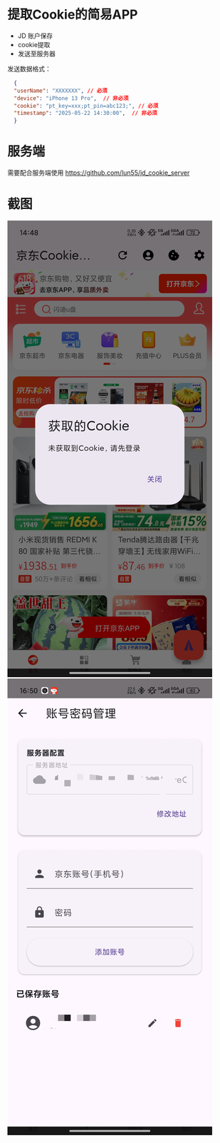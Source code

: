 # 提取Cookie的简易APP
- JD 账户保存
- cookie提取
- 发送至服务器

发送数据格式： 
```json
  {  
  "userName": "XXXXXXX", // 必须   
  "device": "iPhone 13 Pro",  // 非必须  
  "cookie": "pt_key=xxx;pt_pin=abc123;", // 必须    
  "timestamp": "2025-05-22 14:30:00",  // 非必须     
  }   
```
# 服务端
需要配合服务端使用
https://github.com/lun55/jd_cookie_server

# 截图
![图1](https://github.com/lun55/auto_jd_cookie/blob/main/Screenshot_2025-05-23-14-48-25-276_com.example.au.jpg)  
![图2](https://github.com/lun55/auto_jd_cookie/blob/main/Screenshot_2025-05-23-16-50-38-319_com.example.au.jpg)  